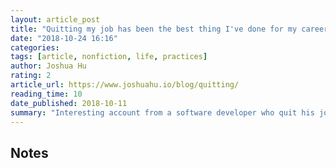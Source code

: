 ```yaml
---
layout: article_post
title: "Quitting my job has been the best thing I've done for my career"
date: "2018-10-24 16:16"
categories:
tags: [article, nonfiction, life, practices]
author: Joshua Hu
rating: 2
article_url: https://www.joshuahu.io/blog/quitting/
reading_time: 10
date_published: 2018-10-11
summary: "Interesting account from a software developer who quit his job and how it helped his life."
---
```


## Notes
